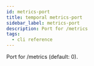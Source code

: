 ```yaml
---
id: metrics-port
title: temporal metrics-port
sidebar_label: metrics-port
description: Port for /metrics
tags:
  - cli reference
---
```


Port for /metrics (default: 0).
